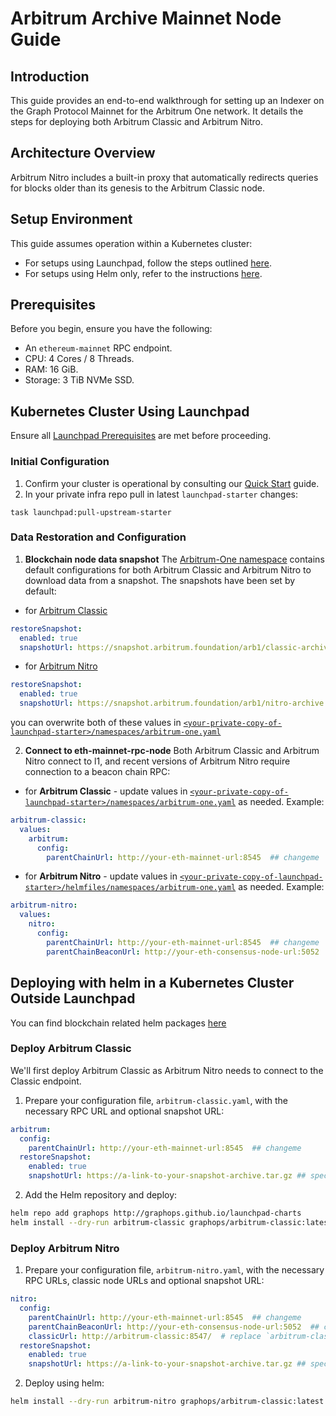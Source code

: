 ---
---
# Arbitrum Archive Mainnet Node Guide

## Introduction
This guide provides an end-to-end walkthrough for setting up an Indexer on the Graph Protocol Mainnet for the Arbitrum One network. It details the steps for deploying both Arbitrum Classic and Arbitrum Nitro.

## Architecture Overview
Arbitrum Nitro includes a built-in proxy that automatically redirects queries for blocks older than its genesis to the Arbitrum Classic node.

## Setup Environment
This guide assumes operation within a Kubernetes cluster:
- For setups using Launchpad, follow the steps outlined [here](#kubernetes-cluster-using-launchpad).
- For setups using Helm only, refer to the instructions [here](#deploying-with-helm-in-a-kubernetes-cluster-outside-launchpad).

## Prerequisites
Before you begin, ensure you have the following:
- An `ethereum-mainnet` RPC endpoint.
- CPU: 4 Cores / 8 Threads.
- RAM: 16 GiB.
- Storage: 3 TiB NVMe SSD.

## Kubernetes Cluster Using Launchpad

Ensure all [Launchpad Prerequisites](../prerequisites) are met before proceeding.

### Initial Configuration

1. Confirm your cluster is operational by consulting our [Quick Start](../quick-start/) guide.
2. In your private infra repo pull in latest `launchpad-starter` changes:
```shell
task launchpad:pull-upstream-starter
``` 

### Data Restoration and Configuration

1. **Blockchain node data snapshot** The [Arbitrum-One namespace](https://github.com/graphops/launchpad-namespaces/blob/main/arbitrum-one/README.md) contains default configurations for both Arbitrum Classic and Arbitrum Nitro to download data from a snapshot. The snapshots have been set by default:
- for [Arbitrum Classic](https://github.com/graphops/launchpad-namespaces/blob/585f4a0aa711b27adedd2493daa57b28f01eeca1/arbitrum/values/one/arbitrum-classic.yaml.gotmpl#L20-L24)
```yaml
restoreSnapshot:
  enabled: true
  snapshotUrl: https://snapshot.arbitrum.foundation/arb1/classic-archive.tar
```
- for [Arbitrum Nitro](https://github.com/graphops/launchpad-namespaces/blob/585f4a0aa711b27adedd2493daa57b28f01eeca1/arbitrum/values/one/arbitrum-nitro.yaml.gotmpl#L11-L13)
```yaml
restoreSnapshot:
  enabled: true
  snapshotUrl: https://snapshot.arbitrum.foundation/arb1/nitro-archive.tar
```
you can overwrite both of these values in [`<your-private-copy-of-launchpad-starter>/namespaces/arbitrum-one.yaml`](https://github.com/graphops/launchpad-starter/blob/main/namespaces/arbitrum-one.yaml)

2. **Connect to eth-mainnet-rpc-node** Both Arbitrum Classic and Arbitrum Nitro connect to l1, and recent versions of Arbitrum Nitro require connection to a beacon chain RPC:
- for **Arbitrum Classic** - update values in [`<your-private-copy-of-launchpad-starter>/namespaces/arbitrum-one.yaml`](https://github.com/graphops/launchpad-starter/blob/main/namespaces/arbitrum-one.yaml) as needed. Example:
```yaml
arbitrum-classic:
  values:
    arbitrum:
      config:
        parentChainUrl: http://your-eth-mainnet-url:8545  ## changeme
```
- for **Arbitrum Nitro** - update values in [`<your-private-copy-of-launchpad-starter>/helmfiles/namespaces/arbitrum-one.yaml`](https://github.com/graphops/launchpad-starter/blob/main/namespaces/arbitrum-one.yaml) as needed. Example:
```yaml
arbitrum-nitro:
  values:
    nitro:
      config:
        parentChainUrl: http://your-eth-mainnet-url:8545  ## changeme
        parentChainBeaconUrl: http://your-eth-consensus-node-url:5052  ## changeme
```

## Deploying with helm in a Kubernetes Cluster Outside Launchpad

You can find blockchain related helm packages [here](https://github.com/graphops/launchpad-charts/tree/main/charts)

### Deploy Arbitrum Classic

We'll first deploy Arbitrum Classic as Arbitrum Nitro needs to connect to the Classic endpoint. 

1. Prepare your configuration file, `arbitrum-classic.yaml`, with the necessary RPC URL and optional snapshot URL:
```yaml
arbitrum:
  config:
    parentChainUrl: http://your-eth-mainnet-url:8545  ## changeme
  restoreSnapshot:
    enabled: true
    snapshotUrl: https://a-link-to-your-snapshot-archive.tar.gz ## specify only if overriding default
```

2. Add the Helm repository and deploy:

```sh
helm repo add graphops http://graphops.github.io/launchpad-charts
helm install --dry-run arbitrum-classic graphops/arbitrum-classic:latest --namespace arbitrum-one --values arbitrum-classic.yaml
```

### Deploy Arbitrum Nitro

1. Prepare your configuration file, `arbitrum-nitro.yaml`, with the necessary RPC URLs, classic node URLs and optional snapshot URL:
```yaml
nitro:
  config:
    parentChainUrl: http://your-eth-mainnet-url:8545  ## changeme
    parentChainBeaconUrl: http://your-eth-consensus-node-url:5052  ## changeme
    classicUrl: http://arbitrum-classic:8547/  # replace `arbitrum-classic` with the name of your arbitrum-classic release deployed at the previous step
  restoreSnapshot:
    enabled: true
    snapshotUrl: https://a-link-to-your-snapshot-archive.tar.gz ## specify only if overriding default
```

2. Deploy using helm:

```sh
helm install --dry-run arbitrum-nitro graphops/arbitrum-classic:latest --namespace arbitrum-one --values arbitrum-nitro.yaml
```
